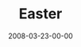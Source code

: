 ---
layout: message
category: message
series: "Consumed"
title: "Easter"
date: 2008-03-23-00-00
message_id: 489
description: "God coming to earth was the most generous act ever known. God emptied himself, took on human form, died on a cross and came back to life to conquer death. "
video: "http://s3.amazonaws.com/crossroads-media/messages/video/Easter.mp4"
video-duration: "34:42"
yt-video-id: "ssSWjfQqP38"
video-image: "http://s3.amazonaws.com/crossroads-media/images/easter-still.jpg"
sc-permalink-url: "http://soundcloud.com/crdschurch/easter-1"
audio: "http://s3.amazonaws.com/crossroads-media/messages/audio/Easter-2008.mp3"
audio-duration: "29:31"
tag: 
 - easter
 - jesus
 - cross
 - consumed
 - consumerism
 - generosity
explicit: false
---